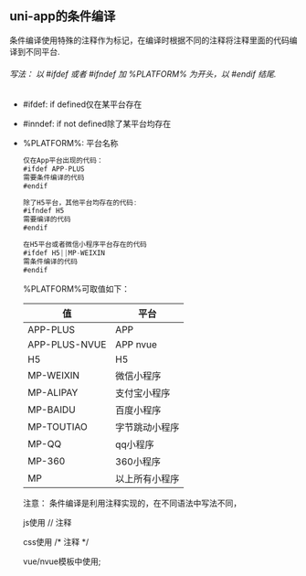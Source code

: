## uni-app的条件编译

条件编译使用特殊的注释作为标记，在编译时根据不同的注释将注释里面的代码编译到不同平台.

###### 写法： 以 #ifdef  或者 #ifndef 加 %PLATFORM% 为开头，以 #endif 结尾.

* #ifdef:  if defined仅在某平台存在

* #inndef:  if not defined除了某平台均存在

* %PLATFORM%:  平台名称

  ```javascript
  仅在App平台出现的代码：
  #ifdef APP-PLUS
  需要条件编译的代码
  #endif
  
  除了H5平台，其他平台均存在的代码:
  #ifndef H5
  需要编译的代码
  #endif
  
  在H5平台或者微信小程序平台存在的代码
  #ifdef H5||MP-WEIXIN
  需条件编译的代码
  #endif
  ```

  %PLATFORM%可取值如下：

  | 值            | 平台           |
  | ------------- | -------------- |
  | APP-PLUS      | APP            |
  | APP-PLUS-NVUE | APP nvue       |
  | H5            | H5             |
  | MP-WEIXIN     | 微信小程序     |
  | MP-ALIPAY     | 支付宝小程序   |
  | MP-BAIDU      | 百度小程序     |
  | MP-TOUTIAO    | 字节跳动小程序 |
  | MP-QQ         | qq小程序       |
  | MP-360        | 360小程序      |
  | MP            | 以上所有小程序 |

   注意： 条件编译是利用注释实现的，在不同语法中写法不同，

  js使用 // 注释
  
  css使用  /* 注释 */
  
  vue/nvue模板中使用<!--注释-->;
  
  

